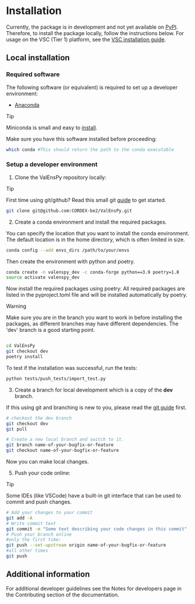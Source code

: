 # Installation

Currently, the package is in development and not yet available on [PyPI](https://pypi.org/).
Therefore, to install the package locally, follow the instructions below.
For usage on the VSC (Tier 1) platform, see the [VSC installation guide](INSTALL_VSC.md).

## Local installation

### Required software

The following software (or equivalent) is required to set up a developer environment:
* [Anaconda](https://anaconda.org/)

> [!TIP]
> Miniconda is small and easy to [install](https://docs.anaconda.com/free/miniconda/#quick-command-line-install).

Make sure you have this software installed before proceeding:
```bash
which conda #This should return the path to the conda executable
```

### Setup a developer environment
1. Clone the ValEnsPy repository locally:

> [!TIP]
> First time using git/github? Read this small git [guide](GIT.md) to get started.

```bash
git clone git@github.com:CORDEX-be2/ValEnsPy.git
```

2. Create a conda environment and install the required packages.

You can specify the location that you want to install the conda environment. The default location is in the home directory, which is often limited in size.
```bash
conda config --add envs_dirs /path/to/your/envs
```

Then create the environment with python and poetry.
```bash
conda create -n valenspy_dev -c conda-forge python==3.9 poetry=1.8
source activate valenspy_dev
```
Now install the required packages using poetry: All required packages are listed in the pyproject.toml file and will be installed automatically by poetry.

> [!WARNING]
> Make sure you are in the branch you want to work in before installing the packages, as different branches may have different dependencies. The 'dev' branch is a good starting point.

```bash

cd ValEnsPy
git checkout dev
poetry install
```

To test if the installation was successful, run the tests:

```bash
python tests/push_tests/import_test.py
```

3. Create a branch for local development which is a copy of the **dev** branch.

If this using git and branching is new to you, please read the [git guide](GIT.md) first.

```bash
# checkout the dev branch
git checkout dev
git pull

# Create a new local branch and switch to it.
git branch name-of-your-bugfix-or-feature
git checkout name-of-your-bugfix-or-feature
```
Now you can make local changes.

5. Push your code online:

> [!TIP]
> Some IDEs (like VSCode) have a built-in git interface that can be used to commit and push changes.

```bash
# Add your changes to your commit
git add -A
# Write commit text
git commit -m "Some text describing your code changes in this commit"
# Push your branch online
#only the first time:
git push --set-upstream origin name-of-your-bugfix-or-feature
#all other times
git push
```

## Additional information
For additional developer guidelines see the Notes for developers page in the Contributing section of the documentation.
